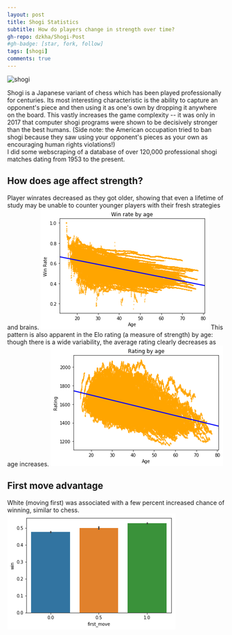 ```yaml
---
layout: post
title: Shogi Statistics
subtitle: How do players change in strength over time?
gh-repo: dzkha/Shogi-Post
#gh-badge: [star, fork, follow]
tags: [shogi]
comments: true
---
```


![shogi](https://www.culcome.com/culcome/wp-content/uploads/shogi_lesson.jpg)

Shogi is a Japanese variant of chess which has been played professionally for centuries. Its most interesting characteristic is the ability to capture an opponent's piece and then using it as one's own by dropping it anywhere on the board.  This vastly increases the game complexity -- it was only in 2017 that computer shogi programs were shown to be decisively stronger than the best humans. (Side note: the American occupation tried to ban shogi because they saw using your opponent's pieces as your own as encouraging human rights violations!)
<br/>
I did some webscraping of a database of over 120,000 professional shogi matches dating from 1953 to the present. 

## How does age affect strength?
Player winrates decreased as they got older, showing that even a lifetime of study may be unable to counter younger players with their fresh strategies and brains. 
![wins_by_age](https://raw.githubusercontent.com/dzkha/dzkha.github.io/master/img/win_by_age.png)
This pattern is also apparent in the Elo rating (a measure of strength) by age: though there is a wide variability, the average rating clearly
decreases as age increases. 
![rating_by_age](https://raw.githubusercontent.com/dzkha/dzkha.github.io/master/img/rating_by_age.png)

## First move advantage
White (moving first) was associated with a few percent increased chance of winning, similar to chess. 
![first_move](https://raw.githubusercontent.com/dzkha/dzkha.github.io/master/img/first_move_advantage.png)
